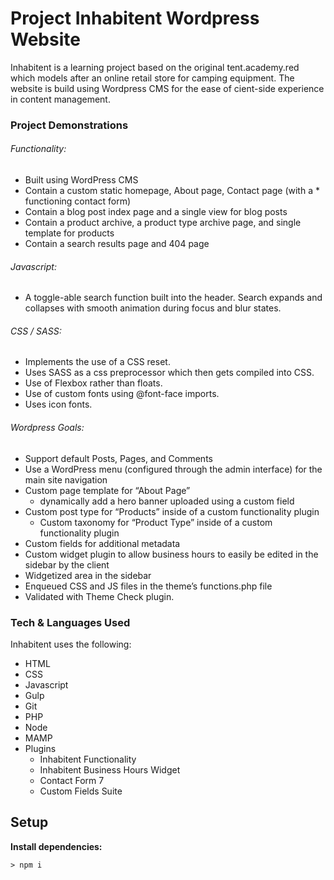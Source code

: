 # Project Inhabitent Wordpress Website

Inhabitent is a learning project based on the original tent.academy.red which models after an online retail store for camping equipment. The website is build using Wordpress CMS for the ease of cient-side experience in content management. 

### Project Demonstrations
###### Functionality:
* Built using WordPress CMS
* Contain a custom static homepage, About page, Contact page (with a * functioning contact form)
* Contain a blog post index page and a single view for blog posts
* Contain a product archive, a product type archive page, and single template for products
* Contain a search results page and 404 page

###### Javascript: 
* A toggle-able search function built into the header. Search expands and collapses with smooth animation during focus and blur states.

###### CSS / SASS: 
* Implements the use of a CSS reset.
* Uses SASS as a css preprocessor which then gets compiled into CSS.
* Use of Flexbox rather than floats.
* Use of custom fonts using @font-face imports.
* Uses icon fonts.

###### Wordpress Goals:
* Support default Posts, Pages, and Comments
* Use a WordPress menu (configured through the admin interface) for the main site navigation
* Custom page template for “About Page” 
    * dynamically add a hero banner uploaded using a custom field
* Custom post type for “Products” inside of a custom functionality plugin
    * Custom taxonomy for “Product Type” inside of a custom functionality plugin
* Custom fields for additional metadata
* Custom widget plugin to allow business hours to easily be edited in the sidebar by the client
* Widgetized area in the sidebar
* Enqueued CSS and JS files in the theme’s functions.php file
* Validated with Theme Check plugin.

### Tech & Languages Used

Inhabitent uses the following:
* HTML
* CSS
* Javascript
* Gulp
* Git
* PHP
* Node
* MAMP
* Plugins
    * Inhabitent Functionality
    * Inhabitent Business Hours Widget
    * Contact Form 7
    * Custom Fields Suite

## Setup

**Install dependencies:**

`> npm i`